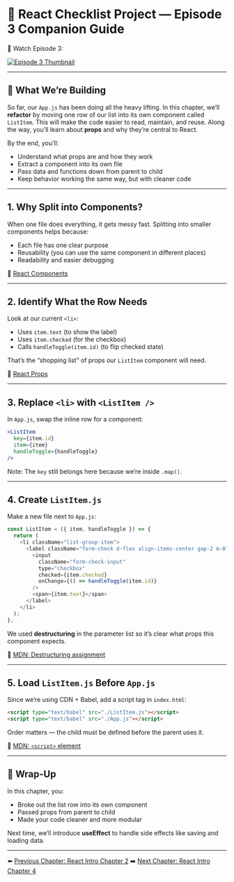 # 📘 React Checklist Project — Episode 3 Companion Guide

🎥 Watch Episode 3:

[![Episode 3 Thumbnail](https://img.youtube.com/vi/d9JGtaKrG6Q/hqdefault.jpg)](https://youtu.be/d9JGtaKrG6Q "Watch Episode 3 on YouTube")

---

## 🏁 What We’re Building

So far, our `App.js` has been doing all the heavy lifting. In this chapter, we’ll **refactor** by moving one row of our list into its own component called `ListItem`. This will make the code easier to read, maintain, and reuse. Along the way, you’ll learn about **props** and why they’re central to React.

By the end, you’ll:

* Understand what props are and how they work
* Extract a component into its own file
* Pass data and functions down from parent to child
* Keep behavior working the same way, but with cleaner code

---

## 1. Why Split into Components?

When one file does everything, it gets messy fast. Splitting into smaller components helps because:

* Each file has one clear purpose
* Reusability (you can use the same component in different places)
* Readability and easier debugging

📖 [React Components](https://react.dev/learn/your-first-component)

---

## 2. Identify What the Row Needs

Look at our current `<li>`:

* Uses `item.text` (to show the label)
* Uses `item.checked` (for the checkbox)
* Calls `handleToggle(item.id)` (to flip checked state)

That’s the “shopping list” of props our `ListItem` component will need.

📖 [React Props](https://react.dev/learn/passing-props-to-a-component)

---

## 3. Replace `<li>` with `<ListItem />`

In `App.js`, swap the inline row for a component:

```jsx
<ListItem
  key={item.id}
  item={item}
  handleToggle={handleToggle}
/>
```

Note: The `key` still belongs here because we’re inside `.map()`.

---

## 4. Create `ListItem.js`

Make a new file next to `App.js`:

```js
const ListItem = ({ item, handleToggle }) => {
  return (
    <li className="list-group-item">
      <label className="form-check d-flex align-items-center gap-2 m-0">
        <input
          className="form-check-input"
          type="checkbox"
          checked={item.checked}
          onChange={() => handleToggle(item.id)}
        />
        <span>{item.text}</span>
      </label>
    </li>
  );
};
```

We used **destructuring** in the parameter list so it’s clear what props this component expects.

📖 [MDN: Destructuring assignment](https://developer.mozilla.org/en-US/docs/Web/JavaScript/Reference/Operators/Destructuring_assignment)

---

## 5. Load `ListItem.js` Before `App.js`

Since we’re using CDN + Babel, add a script tag in `index.html`:

```html
<script type="text/babel" src="./ListItem.js"></script>
<script type="text/babel" src="./App.js"></script>
```

Order matters — the child must be defined before the parent uses it.

📖 [MDN: `<script>` element](https://developer.mozilla.org/en-US/docs/Web/HTML/Element/script)

---

## 🎯 Wrap-Up

In this chapter, you:

* Broke out the list row into its own component
* Passed props from parent to child
* Made your code cleaner and more modular

Next time, we’ll introduce **useEffect** to handle side effects like saving and loading data.

---

⬅️ [Previous Chapter: React Intro Chapter 2](react-intro-chapter-2.md)
➡️ [Next Chapter: React Intro Chapter 4](react-intro-chapter-4.md)
